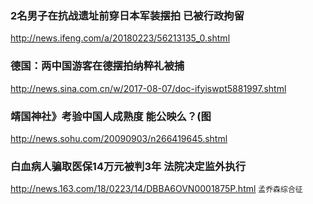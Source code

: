### 2名男子在抗战遗址前穿日本军装摆拍 已被行政拘留
http://news.ifeng.com/a/20180223/56213135_0.shtml
### 德国：两中国游客在德摆拍纳粹礼被捕
http://news.sina.com.cn/w/2017-08-07/doc-ifyiswpt5881997.shtml
### 靖国神社》考验中国人成熟度 能公映么？(图
http://news.sohu.com/20090903/n266419645.shtml

### 白血病人骗取医保14万元被判3年 法院决定监外执行
http://news.163.com/18/0223/14/DBBA6OVN0001875P.html
`孟乔森综合征`